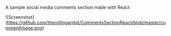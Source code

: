 A sample social media comments section made with React

![Screenshot] (https://github.com/therollingambit/CommentsSectionReact/blob/master/commentImage.png)